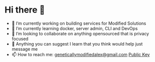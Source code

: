 # Hi there 👋
- 🔭 I’m currently working on building services for Modified Solutions
- 🌱 I’m currently learning docker, server admin, CLI and DevOps
- 👯 I’m looking to collaborate on anything opensourced that is privacy focused
- 🤔 Anything you can suggest I learn that you think would help just message me
- 📫 How to reach me: geneticallymodifiedalex@gmail.com [Public Key](https://drive.google.com/file/d/1h4dwdHLwrGMWgmU5NKPxK4po5x-qJRJW/view?usp=sharing)
<!--
**GeneticallyModifiedAlex/GeneticallyModifiedAlex** is a ✨ _special_ ✨ repository because its `README.md` (this file) appears on your GitHub profile.

Here are some ideas to get you started:

- 🔭 I’m currently working on ...
- 🌱 I’m currently learning ...
- 👯 I’m looking to collaborate on ...
- 🤔 I’m looking for help with ...
- 💬 Ask me about ...
- 📫 How to reach me: ...
- 😄 Pronouns: ...
- ⚡ Fun fact: ...
-->
